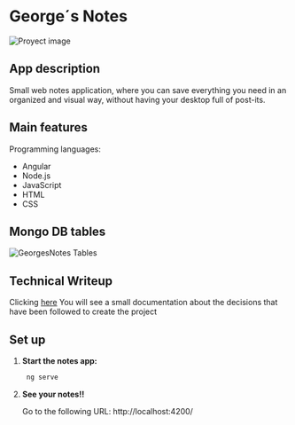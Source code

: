 # George´s Notes 
![Proyect image](https://github.com/user-attachments/assets/01239de4-2a22-47a6-8187-bac5cc2567ac)

## App description

Small web notes application, where you can save everything you need in an organized and visual way, without having your desktop full of post-its.

## Main features

Programming languages:

* Angular
* Node.js
* JavaScript
* HTML
* CSS

## Mongo DB tables
![GeorgesNotes Tables](https://github.com/user-attachments/assets/076cced9-b3dc-4825-91dc-3ec6d75df51a)


## Technical Writeup
Clicking [here](https://docs.google.com/document/d/1AaFBfrI3etZ3GdRvbkEAR_e53DuEjtpA-c_d19VZ6VI/edit?usp=sharing) You will see a small documentation about the decisions that have been followed to create the project

## Set up   
1. **Start the notes app:**
   ```bash
    ng serve

2. **See your notes!!**
   
   Go to the following URL: http://localhost:4200/

